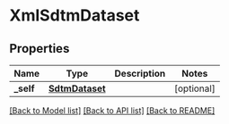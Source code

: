 # XmlSdtmDataset

## Properties
Name | Type | Description | Notes
------------ | ------------- | ------------- | -------------
**_self** | [**SdtmDataset**](SdtmDataset.md) |  | [optional] 

[[Back to Model list]](../README.md#documentation-for-models) [[Back to API list]](../README.md#documentation-for-api-endpoints) [[Back to README]](../README.md)


